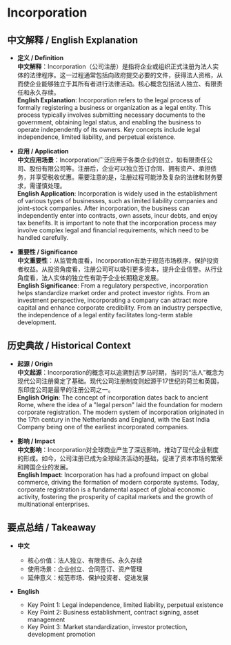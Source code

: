 # Incorporation

## 中文解释 / English Explanation

* **定义 / Definition**  
  **中文解释**：Incorporation（公司注册）是指将企业或组织正式注册为法人实体的法律程序。这一过程通常包括向政府提交必要的文件，获得法人资格，从而使企业能够独立于其所有者进行法律活动。核心概念包括法人独立、有限责任和永久存续。  
  **English Explanation**: Incorporation refers to the legal process of formally registering a business or organization as a legal entity. This process typically involves submitting necessary documents to the government, obtaining legal status, and enabling the business to operate independently of its owners. Key concepts include legal independence, limited liability, and perpetual existence.

* **应用 / Application**  
  **中文应用场景**：Incorporation广泛应用于各类企业的创立，如有限责任公司、股份有限公司等。注册后，企业可以独立签订合同、拥有资产、承担债务，并享受税收优惠。需要注意的是，注册过程可能涉及复杂的法律和财务要求，需谨慎处理。  
  **English Application**: Incorporation is widely used in the establishment of various types of businesses, such as limited liability companies and joint-stock companies. After incorporation, the business can independently enter into contracts, own assets, incur debts, and enjoy tax benefits. It is important to note that the incorporation process may involve complex legal and financial requirements, which need to be handled carefully.

* **重要性 / Significance**  
  **中文重要性**：从监管角度看，Incorporation有助于规范市场秩序，保护投资者权益。从投资角度看，注册公司可以吸引更多资本，提升企业信誉。从行业角度看，法人实体的独立性有助于企业长期稳定发展。  
  **English Significance**: From a regulatory perspective, incorporation helps standardize market order and protect investor rights. From an investment perspective, incorporating a company can attract more capital and enhance corporate credibility. From an industry perspective, the independence of a legal entity facilitates long-term stable development.

## 历史典故 / Historical Context

* **起源 / Origin**  
  **中文起源**：Incorporation的概念可以追溯到古罗马时期，当时的“法人”概念为现代公司注册奠定了基础。现代公司注册制度则起源于17世纪的荷兰和英国，东印度公司是最早的注册公司之一。  
  **English Origin**: The concept of incorporation dates back to ancient Rome, where the idea of a "legal person" laid the foundation for modern corporate registration. The modern system of incorporation originated in the 17th century in the Netherlands and England, with the East India Company being one of the earliest incorporated companies.

* **影响 / Impact**  
  **中文影响**：Incorporation对全球商业产生了深远影响，推动了现代企业制度的形成。如今，公司注册已成为全球经济活动的基础，促进了资本市场的繁荣和跨国企业的发展。  
  **English Impact**: Incorporation has had a profound impact on global commerce, driving the formation of modern corporate systems. Today, corporate registration is a fundamental aspect of global economic activity, fostering the prosperity of capital markets and the growth of multinational enterprises.

## 要点总结 / Takeaway

* **中文**  
  - 核心价值：法人独立、有限责任、永久存续  
  - 使用场景：企业创立、合同签订、资产管理  
  - 延伸意义：规范市场、保护投资者、促进发展  

* **English**  
  - Key Point 1: Legal independence, limited liability, perpetual existence  
  - Key Point 2: Business establishment, contract signing, asset management  
  - Key Point 3: Market standardization, investor protection, development promotion